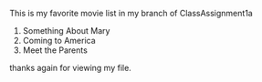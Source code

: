 This is my favorite movie list in my branch of ClassAssignment1a
1. Something About Mary
2. Coming to America
3. Meet the Parents

thanks again for viewing my file.
